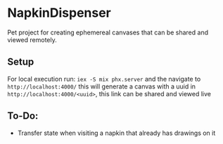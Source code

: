 # NapkinDispenser

Pet project for creating ephemereal canvases that can be shared and viewed remotely.

## Setup

For local execution run: `iex -S mix phx.server` and the navigate to `http://localhost:4000/` this will
generate a canvas with a uuid in `http://localhost:4000/<uuid>`, this link can be shared and viewed live

## To-Do:

- Transfer state when visiting a napkin that already has drawings on it
